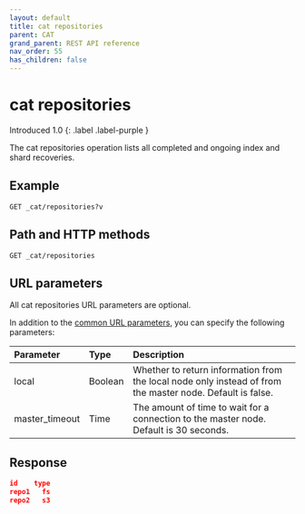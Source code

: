 ```yaml
---
layout: default
title: cat repositories
parent: CAT
grand_parent: REST API reference
nav_order: 55
has_children: false
---
```


# cat repositories
Introduced 1.0
{: .label .label-purple }

The cat repositories operation lists all completed and ongoing index and shard recoveries.

## Example

```
GET _cat/repositories?v
```

## Path and HTTP methods

```
GET _cat/repositories
```

## URL parameters

All cat repositories URL parameters are optional.

In addition to the [common URL parameters]({{site.url}}{{site.baseurl}}/opensearch/rest-api/cat/index#common-url-parameters), you can specify the following parameters:

Parameter | Type | Description
:--- | :--- | :---
local | Boolean | Whether to return information from the local node only instead of from the master node. Default is false.
master_timeout | Time | The amount of time to wait for a connection to the master node. Default is 30 seconds.


## Response

```json
id    type
repo1   fs
repo2   s3
```
